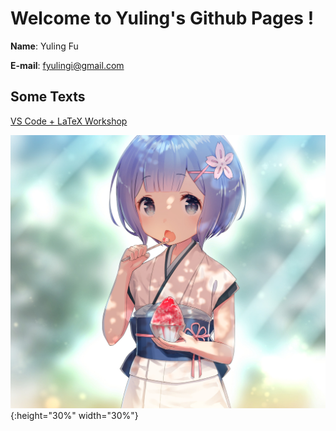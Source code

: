 # Welcome to Yuling's Github Pages !

**Name**: Yuling Fu

**E-mail**: fyulingi@gmail.com


## Some Texts

[VS Code + LaTeX Workshop](/VS_Code+LaTeX_Workshop.html)

![photo](/img_0045.jpg){:height="30%" width="30%"}
